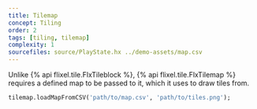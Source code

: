 ```yaml
---
title: Tilemap
concept: Tiling
order: 2
tags: [tiling, tilemap]
complexity: 1
sourcefiles: source/PlayState.hx ../demo-assets/map.csv
---
```

Unlike {% api flixel.tile.FlxTileblock %}, {% api flixel.tile.FlxTilemap %} requires a defined map to be passed to it, which it uses to draw tiles from.

```haxe
tilemap.loadMapFromCSV('path/to/map.csv', 'path/to/tiles.png');
```
